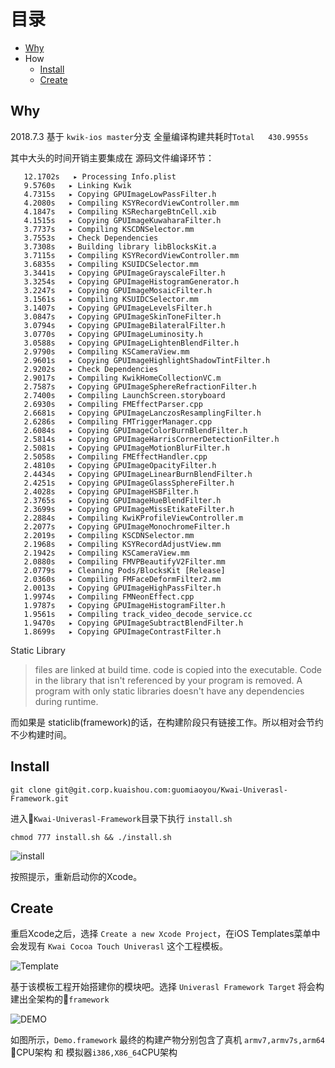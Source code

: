 # 目录

 * [Why](http://git.corp.kuaishou.com/kwik-app/Kwai-Univerasl-Framework#why)
 * How
    * [Install](http://git.corp.kuaishou.com/kwik-app/Kwai-Univerasl-Framework#install)
    * [Create](http://git.corp.kuaishou.com/kwik-app/Kwai-Univerasl-Framework#create)




## Why

2018.7.3 基于 `kwik-ios master`分支 全量编译构建共耗时`Total   430.9955s`

其中大头的时间开销主要集成在 源码文件编译环节：

```
   12.1702s   ▸ Processing Info.plist
   9.5760s   ▸ Linking Kwik
   4.7315s   ▸ Copying GPUImageLowPassFilter.h
   4.2080s   ▸ Compiling KSYRecordViewController.mm
   4.1847s   ▸ Compiling KSRechargeBtnCell.xib
   4.1515s   ▸ Copying GPUImageKuwaharaFilter.h
   3.7737s   ▸ Compiling KSCDNSelector.mm
   3.7553s   ▸ Check Dependencies
   3.7308s   ▸ Building library libBlocksKit.a
   3.7115s   ▸ Compiling KSYRecordViewController.mm
   3.6835s   ▸ Compiling KSUIDCSelector.mm
   3.3441s   ▸ Copying GPUImageGrayscaleFilter.h
   3.3254s   ▸ Copying GPUImageHistogramGenerator.h
   3.2247s   ▸ Copying GPUImageMosaicFilter.h
   3.1561s   ▸ Compiling KSUIDCSelector.mm
   3.1407s   ▸ Copying GPUImageLevelsFilter.h
   3.0847s   ▸ Copying GPUImageSkinToneFilter.h
   3.0794s   ▸ Copying GPUImageBilateralFilter.h
   3.0770s   ▸ Copying GPUImageLuminosity.h
   3.0588s   ▸ Copying GPUImageLightenBlendFilter.h
   2.9790s   ▸ Compiling KSCameraView.mm
   2.9601s   ▸ Copying GPUImageHighlightShadowTintFilter.h
   2.9202s   ▸ Check Dependencies
   2.9017s   ▸ Compiling KwikHomeCollectionVC.m
   2.7587s   ▸ Copying GPUImageSphereRefractionFilter.h
   2.7400s   ▸ Compiling LaunchScreen.storyboard
   2.6930s   ▸ Compiling FMEffectParser.cpp
   2.6681s   ▸ Copying GPUImageLanczosResamplingFilter.h
   2.6286s   ▸ Compiling FMTriggerManager.cpp
   2.6084s   ▸ Copying GPUImageColorBurnBlendFilter.h
   2.5814s   ▸ Copying GPUImageHarrisCornerDetectionFilter.h
   2.5081s   ▸ Copying GPUImageMotionBlurFilter.h
   2.5058s   ▸ Compiling FMEffectHandler.cpp
   2.4810s   ▸ Copying GPUImageOpacityFilter.h
   2.4434s   ▸ Copying GPUImageLinearBurnBlendFilter.h
   2.4251s   ▸ Copying GPUImageGlassSphereFilter.h
   2.4028s   ▸ Copying GPUImageHSBFilter.h
   2.3765s   ▸ Copying GPUImageHueBlendFilter.h
   2.3699s   ▸ Copying GPUImageMissEtikateFilter.h
   2.2884s   ▸ Compiling KwiKProfileViewController.m
   2.2077s   ▸ Copying GPUImageMonochromeFilter.h
   2.2019s   ▸ Compiling KSCDNSelector.mm
   2.1968s   ▸ Compiling KSYRecordAdjustView.mm
   2.1942s   ▸ Compiling KSCameraView.mm
   2.0880s   ▸ Compiling FMVPBeautifyV2Filter.mm
   2.0779s   ▸ Cleaning Pods/BlocksKit [Release]
   2.0360s   ▸ Compiling FMFaceDeformFilter2.mm
   2.0013s   ▸ Copying GPUImageHighPassFilter.h
   1.9974s   ▸ Compiling FMNeonEffect.cpp
   1.9787s   ▸ Copying GPUImageHistogramFilter.h
   1.9561s   ▸ Compiling track_video_decode_service.cc
   1.9470s   ▸ Copying GPUImageSubtractBlendFilter.h
   1.8699s   ▸ Copying GPUImageContrastFilter.h
```

Static Library

> files are linked at build time. code is copied into the executable. Code in the library that isn't referenced by your program is removed. A program with only static libraries doesn't have any dependencies during runtime.

而如果是 staticlib(framework)的话，在构建阶段只有链接工作。所以相对会节约不少构建时间。


## Install 


`git clone git@git.corp.kuaishou.com:guomiaoyou/Kwai-Univerasl-Framework.git`

进入`Kwai-Univerasl-Framework`目录下执行 `install.sh`

```
chmod 777 install.sh && ./install.sh
```

![install](http://git.corp.kuaishou.com/guomiaoyou/Kwai-Univerasl-Framework/raw/master/Shoot/install.png)


按照提示，重新启动你的Xcode。


## Create

重启Xcode之后，选择 `Create a new Xcode Project`，在iOS Templates菜单中会发现有 `Kwai Cocoa Touch Univerasl` 这个工程模板。

![Template](http://git.corp.kuaishou.com/kwik-app/Kwai-Univerasl-Framework/raw/master/Shoot/template.png)


基于该模板工程开始搭建你的模块吧。选择 `Univerasl Framework Target` 将会构建出全架构的`framework`

![DEMO](http://git.corp.kuaishou.com/guomiaoyou/Kwai-Univerasl-Framework/raw/master/Shoot/lipo.png)

如图所示，`Demo.framework` 最终的构建产物分别包含了真机 `armv7,armv7s,arm64` CPU架构 和 模拟器`i386,X86_64`CPU架构